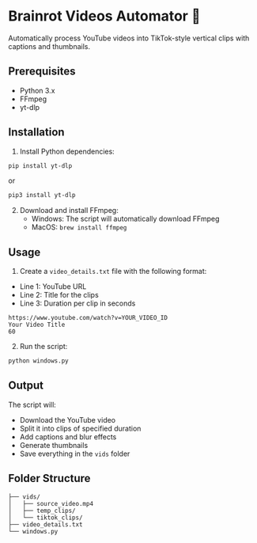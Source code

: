 # Brainrot Videos Automator 🎥

Automatically process YouTube videos into TikTok-style vertical clips with captions and thumbnails.

## Prerequisites
- Python 3.x
- FFmpeg
- yt-dlp

## Installation
1. Install Python dependencies:
```bash
pip install yt-dlp
```
or
```bash
pip3 install yt-dlp
```

2. Download and install FFmpeg:
   - Windows: The script will automatically download FFmpeg
   - MacOS: `brew install ffmpeg`

## Usage
1. Create a `video_details.txt` file with the following format:
- Line 1: YouTube URL
- Line 2: Title for the clips
- Line 3: Duration per clip in seconds
```example
https://www.youtube.com/watch?v=YOUR_VIDEO_ID
Your Video Title
60
```

2. Run the script:
```bash
python windows.py
```

## Output

The script will:
- Download the YouTube video
- Split it into clips of specified duration
- Add captions and blur effects
- Generate thumbnails
- Save everything in the `vids` folder

## Folder Structure

```
├── vids/
│   ├── source_video.mp4
│   ├── temp_clips/
│   └── tiktok_clips/
├── video_details.txt
└── windows.py
```